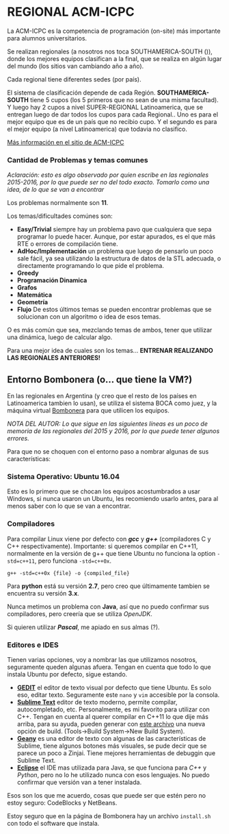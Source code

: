 # REGIONAL ACM-ICPC

La ACM-ICPC es la competencia de programación (on-site) más importante para alumnos universitarios.

Se realizan regionales (a nosotros nos toca SOUTHAMERICA-SOUTH ()), donde los mejores equipos clasifican a la final, que se realiza en algún lugar del mundo (los sitios van cambiando año a año).

Cada regional tiene diferentes sedes (por país).

El sistema de clasificación depende de cada Región.
**SOUTHAMERICA-SOUTH** tiene 5 cupos (los 5 primeros que no sean de una misma facultad). Y luego hay 2 cupos a nivel SUPER-REGIONAL Latinoamerica, que se entregan luego de dar todos los cupos para cada Regional.. Uno es para el mejor equipo que es de un país que no recibio cupo.
Y el segundo es para el mejor equipo (a nivel Latinoamerica) que todavia no clasifico.

[Más información en el sitio de ACM-ICPC](https://icpc.baylor.edu/)

### Cantidad de Problemas y temas comunes
*Aclaración: esto es algo observado por quien escribe en las regionales 2015-2016, por lo que puede ser no del todo exacto. Tomarlo como una idea, de lo que se van a encontrar*

Los problemas normalmente son **11**.

Los temas/dificultades comúnes son:
* **Easy/Trivial** siempre hay un problema pavo que cualquiera que sepa programar lo puede hacer. Aunque, por estar apurados, es el que más RTE o errores de compilación tiene.
* **AdHoc/Implementación** un problema que luego de pensarlo un poco sale fácil, ya sea utilizando la estructura de datos de la STL adecuada, o directamente programando lo que pide el problema.
* **Greedy**
* **Programación Dinamica**
* **Grafos**
* **Matemática** 
* **Geometría**
* **Flujo**
De estos últimos temas se pueden encontrar problemas que se solucionan con un algoritmo o idea de esos temas.

O es más común que sea, mezclando temas de ambos, tener que utilizar una dinámica, luego de calcular algo.

Para una mejor idea de cuales son los temas... **ENTRENAR REALIZANDO LAS REGIONALES ANTERIORES!**

## Entorno Bombonera (o... que tiene la VM?)

En las regionales en Argentina (y creo que el resto de los países en Latinoamerica tambien lo usan), se utiliza el sistema BOCA como juez, y la máquina virtual [Bombonera](http://www.bombonera.org/) para que utilicen los equipos.

*NOTA DEL AUTOR: Lo que sigue en las siguientes líneas es un poco de memoria de las regionales del 2015 y 2016, por lo que puede tener algunos errores.*

Para que no se choquen con el entorno paso a nombrar algunas de sus características:

### Sistema Operativo: Ubuntu 16.04
Esto es lo primero que se chocan los equipos acostumbrados a usar Windows, si nunca usaron un Ubuntu, les recomiendo usarlo antes, para al menos saber con lo que se van a encontrar.

### Compiladores
Para compilar Linux viene por defecto con ***gcc*** y ***g++*** (compiladores C y C++ respectivamente).
Importante: si queremos compilar en C++11, normalmente en la versión de g++ que tiene Ubuntu no funciona la option `-std=c++11`, pero funciona `-std=c++0x`.
```shell
g++ -std=c++0x {file} -o {compiled_file}
```
Para **python** está su versión **2.7**, pero creo que últimamente tambien se encuentra su versión **3.x**.

Nunca metimos un problema con **Java**, así que no puedo confirmar sus compiladores, pero creería que se utiliza *OpenJDK*.

Si quieren utilizar ***Pascal***, me apiado en sus almas (?).

### Editores e IDES
Tienen varias opciones, voy a nombrar las que utilizamos nosotros, seguramente queden algunas afuera. Tengan en cuenta que todo lo que instala Ubuntu por defecto, sigue estando.

* [**GEDIT**](https://wiki.gnome.org/Apps/Gedit) el editor de texto visual por defecto que tiene Ubuntu. Es solo eso, editar texto. Seguramente este `nano` y `vim` accesible por la consola.
* [**Sublime Text**](https://www.sublimetext.com/) editor de texto moderno, permite compilar, autocompletado, etc. Personalmente, es mi favorito para utilizar con C++. Tengan en cuenta al querer compilar en C++11 lo que dije más arriba, para su ayuda, pueden generar con [este archivo]( elrejunte/sublime_snippets/C++11.sublime-build) una nueva opción de build. (Tools->Build System->New Build System).
* [**Geany**](https://www.geany.org/) es una editor de texto con algunas de las características de Sublime, tiene algunos botones más visuales, se pude decir que se parece un poco a Zinjai. Tiene mejores herramientas de debuggin que Sublime Text.
* [**Eclipse**](https://www.eclipse.org/) el IDE mas utilizada para Java, se que funciona para *C++* y *Python*, pero no lo he utilizado nunca con esos lenguajes. No puedo confirmar que versión van a tener instalada.

Esos son los que me acuerdo, cosas que puede ser que estén pero no estoy seguro: CodeBlocks y NetBeans.

Estoy seguro que en la página de Bombonera hay un archivo `install.sh` con todo el software que instala. 
